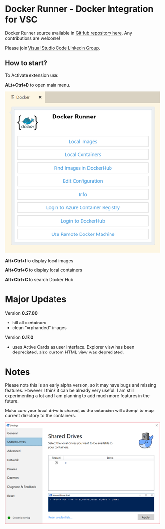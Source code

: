 # Docker Runner - Docker Integration for VSC

Docker Runner source available in [GitHub repository here](https://github.com/zikalino/vsc-docker). Any contributions are welcome!

Please join [Visual Studio Code LinkedIn Group](https://www.linkedin.com/groups/6974311).

## How to start?

To Activate extension use:

**ALt+Ctrl+D** to open main menu.

![Main Menu](images/explorer-view.png)


**Alt+Ctrl+I** to display local images

**Alt+Ctrl+C** to display local containers

**Alt+Ctrl+C** to search Docker Hub

# Major Updates

Version **0.27.00**
- kill all containers
- clean "orphanded" images

Version **0.17.0**
 - uses Active Cards as user interface. Explorer view has been depreciated, also custom HTML view was depreciated.

# Notes

Please note this is an early alpha version, so it may have bugs and missing features.
However I think it can be already very useful.
I am still experimenting a lot and I am planning to add much more features in the future. 

Make sure your local drive is shared, as the extension will attempt to map current directory to the containers.

![Shared Drives](images/shared-drives.png)

